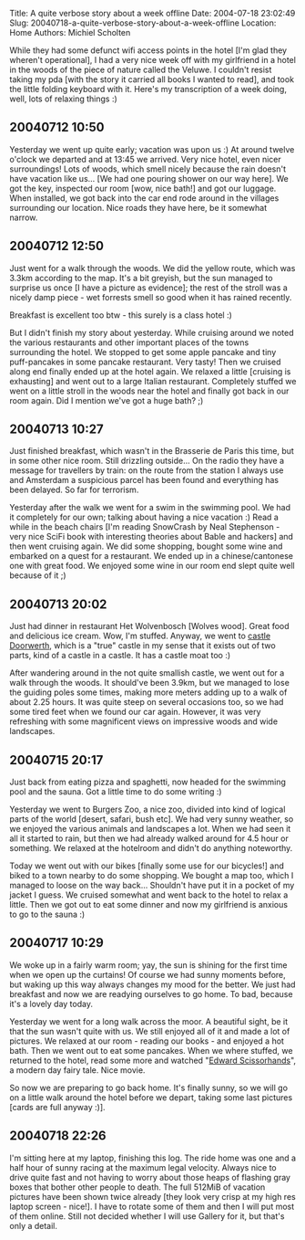 Title: A quite verbose story about a week offline
Date: 2004-07-18 23:02:49
Slug: 20040718-a-quite-verbose-story-about-a-week-offline
Location: Home
Authors: Michiel Scholten

<p>While they had some defunct wifi access points in the hotel [I'm glad they wheren't operational], I had a very nice week off with my girlfriend in a hotel in the woods of the piece of nature called the Veluwe. I couldn't resist taking my pda [with the story it carried all books I wanted to read], and took the little folding keyboard with it. Here's my transcription of a week doing, well, lots of relaxing things :)</p>

<h2>20040712 10:50</h2>
<p>Yesterday we went up quite early; vacation was upon us :) At around twelve o'clock we departed and at 13:45 we arrived. Very nice hotel, even nicer surroundings! Lots of woods, which smell nicely because the rain doesn't have vacation like us... [We had one pouring shower on our way here]. We got the key, inspected our room [wow, nice bath!] and got our luggage. When installed, we got back into the car end rode around in the villages surrounding our location. Nice roads they have here, be it somewhat narrow.</p>

<h2>20040712 12:50</h2>
<p>Just went for a walk through the woods. We did the yellow route, which was 3.3km according to the map. It's a bit greyish, but the sun managed to surprise us once [I have a picture as evidence]; the rest of the stroll was a nicely damp piece - wet forrests smell so good when it has rained recently.</p>
<p>Breakfast is excellent too btw - this surely is a class hotel :)</p>

<p>But I didn't finish my story about yesterday. While cruising around we noted the various restaurants and other important places of the towns surrounding the hotel. We stopped to get some apple pancake and tiny puff-pancakes in some pancake restaurant. Very tasty! Then we cruised along end finally ended up at the hotel again. We relaxed a little [cruising is exhausting] and went out to a large Italian restaurant. Completely stuffed we went on a little stroll in the woods near the hotel and finally got back in our room again. Did I mention we've got a huge bath? ;)</p>

<h2>20040713 10:27</h2>
<p>Just finished breakfast, which wasn't in the Brasserie de Paris this time, but in some other nice room. Still drizzling outside... On the radio they have a message for travellers by train: on the route from the station I always use and Amsterdam a suspicious parcel has been found and everything has been delayed. So far for terrorism.</p>

<p>Yesterday after the walk we went for a swim in the swimming pool. We had it completely for our own; talking about having a nice vacation :) Read a while in the beach chairs [I'm reading SnowCrash by Neal Stephenson - very nice SciFi book with interesting theories about Bable and hackers] and then went cruising again. We did some shopping, bought some wine and embarked on a quest for a restaurant. We ended up in a chinese/cantonese one with great food. We enjoyed some wine in our room end slept quite well because of it ;)</p>

<h2>20040713 20:02</h2>
<p>Just had dinner in restaurant Het Wolvenbosch [Wolves wood]. Great food and delicious ice cream. Wow, I'm stuffed. Anyway, we went to <a href="http://www.hgl-vgk.nl/doorwerth.html">castle Doorwerth</a>, which is a "true" castle in my sense that it exists out of two parts, kind of a castle in a castle. It has a castle moat too :)</p>
<p>After wandering around in the not quite smallish castle, we went out for a walk through the woods. It should've been 3.9km, but we managed to lose the guiding poles some times, making more meters adding up to a walk of about 2.25 hours. It was quite steep on several occasions too, so we had some tired feet when we found our car again. However, it was very refreshing with some magnificent views on impressive woods and wide landscapes.</p>

<h2>20040715 20:17</h2>
<p>Just back from eating pizza and spaghetti, now headed for the swimming pool and the sauna. Got a little time to do some writing :)</p>

<p>Yesterday we went to Burgers Zoo, a nice zoo, divided into kind of logical parts of the world [desert, safari, bush etc]. We had very sunny weather, so we enjoyed the various animals and landscapes a lot. When we had seen it all it started to rain, but then we had already walked around for 4.5 hour or something. We relaxed at the hotelroom and didn't do anything noteworthy.</p>
<p>Today we went out with our bikes [finally some use for our bicycles!] and biked to a town nearby to do some shopping. We bought a map too, which I managed to loose on the way back... Shouldn't have put it in a pocket of my jacket I guess. We cruised somewhat and went back to the hotel to relax a little. Then we got out to eat some dinner and now my girlfriend is anxious to go to the sauna :)</p>

<h2>20040717 10:29</h2>
<p>We woke up in a fairly warm room; yay, the sun is shining for the first time when we open up the curtains! Of course we had sunny moments before, but waking up this way always changes my mood for the better. We just had breakfast and now we are readying ourselves to go home. To bad, because it's a lovely day today.</p>

<p>Yesterday we went for a long walk across the moor. A beautiful sight, be it that the sun wasn't quite with us. We still enjoyed all of it and made a lot of pictures. We relaxed at our room - reading our books - and enjoyed a hot bath. Then we went out to eat some pancakes. When we where stuffed, we returned to the hotel, read some more and watched "<a href="http://www.imdb.com/title/tt0099487/">Edward Scissorhands</a>", a modern day fairy tale. Nice movie.</p>

<p>So now we are preparing to go back home. It's finally sunny, so we will go on a little walk around the hotel before we depart, taking some last pictures [cards are full anyway :)].</p>

<h2>20040718 22:26</h2>
<p>I'm sitting here at my laptop, finishing this log. The ride home was one and a half hour of sunny racing at the maximum legal velocity. Always nice to drive quite fast and not having to worry about those heaps of flashing gray boxes that bother other people to death. The full 512MiB of vacation pictures have been shown twice already [they look very crisp at my high res laptop screen - nice!]. I have to rotate some of them and then I will put most of them online. Still not decided whether I will use Gallery for it, but that's only a detail.</p>
